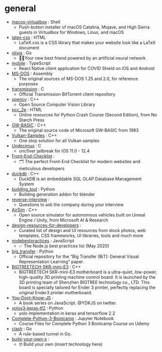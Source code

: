 # general
- [macos-virtualbox](https://github.com/myspaghetti/macos-virtualbox) : Shell
  - Push-button installer of macOS Catalina, Mojave, and High Sierra guests in Virtualbox for Windows, Linux, and macOS
- [latex-css](https://github.com/vincentdoerig/latex-css) : HTML
  - LaTeX.css is a CSS library that makes your website look like a LaTeX document
- [olivia](https://github.com/olivia-ai/olivia) : Go
  - 💁‍♀️Your new best friend powered by an artificial neural network
- [mobile](https://github.com/CovidShield/mobile) : TypeScript
  - React Native client application for COVID Shield on iOS and Android
- [MS-DOS](https://github.com/microsoft/MS-DOS) : Assembly
  - The original sources of MS-DOS 1.25 and 2.0, for reference purposes
- [transmission](https://github.com/transmission/transmission) : C
  - Official Transmission BitTorrent client repository
- [opencv](https://github.com/opencv/opencv) : C++
  - Open Source Computer Vision Library
- [pcc_2e](https://github.com/ehmatthes/pcc_2e) : HTML
  - Online resources for Python Crash Course (Second Edition), from No Starch Press
- [GW-BASIC](https://github.com/microsoft/GW-BASIC) : C++
  - The original source code of Microsoft GW-BASIC from 1983
- [Vulkan-Samples](https://github.com/KhronosGroup/Vulkan-Samples) : C++
  - One stop solution for all Vulkan samples
- [Undecimus](https://github.com/pwn20wndstuff/Undecimus) : C
  - unc0ver jailbreak for iOS 11.0 - 12.4
- [Front-End-Checklist](https://github.com/thedaviddias/Front-End-Checklist) : 
  - 🗂 The perfect Front-End Checklist for modern websites and meticulous developers
- [duckdb](https://github.com/cwida/duckdb) : C++
  - DuckDB is an embeddable SQL OLAP Database Management System
- [building_tool](https://github.com/ranjian0/building_tool) : Python
  - Building generation addon for blender
- [reverse-interview](https://github.com/viraptor/reverse-interview) : 
  - Questions to ask the company during your interview
- [AirSim](https://github.com/microsoft/AirSim) : C++
  - Open source simulator for autonomous vehicles built on Unreal Engine / Unity, from Microsoft AI & Research
- [design-resources-for-developers](https://github.com/bradtraversy/design-resources-for-developers) : 
  - Curated list of design and UI resources from stock photos, web templates, CSS frameworks, UI libraries, tools and much more
- [nodebestpractices](https://github.com/goldbergyoni/nodebestpractices) : JavaScript
  - ✅ The Node.js best practices list (May 2020)
- [big_transfer](https://github.com/google-research/big_transfer) : Python
  - Official repository for the "Big Transfer (BiT): General Visual Representation Learning" paper.
- [BIGTREETECH-SKR-mini-E3](https://github.com/bigtreetech/BIGTREETECH-SKR-mini-E3) : C++
  - BIGTREETECH SKR-mini-E3 motherboard is a ultra-quiet, low-power, high-quality 3D printing machine control board. It is launched by the 3D printing team of Shenzhen BIGTREE technology co., LTD. This board is specially tailored for Ender 3 printer, perfectly replacing the original Ender3 printer motherboard.
- [You-Dont-Know-JS](https://github.com/getify/You-Dont-Know-JS) : 
  - A book series on JavaScript. @YDKJS on twitter.
- [yolov3-keras-tf2](https://github.com/emadboctorx/yolov3-keras-tf2) : Python
  - yolo implementation in keras and tensorflow 2.2
- [Complete-Python-3-Bootcamp](https://github.com/Pierian-Data/Complete-Python-3-Bootcamp) : Jupyter Notebook
  - Course Files for Complete Python 3 Bootcamp Course on Udemy
- [clash](https://github.com/Dreamacro/clash) : Go
  - A rule-based tunnel in Go.
- [build-your-own-x](https://github.com/danistefanovic/build-your-own-x) : 
  - 🤓 Build your own (insert technology here)
